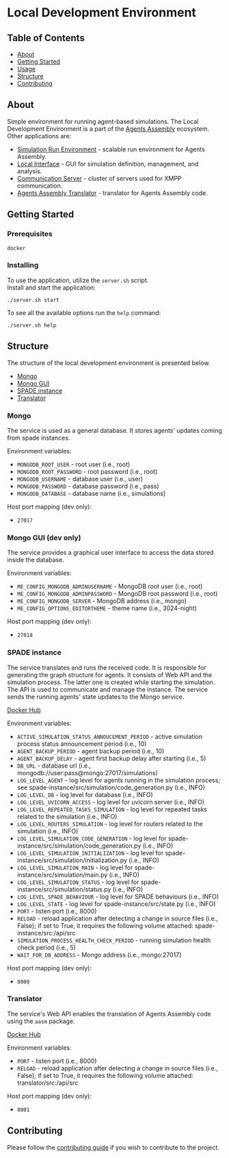 # Local Development Environment

## Table of Contents

- [About](#about)
- [Getting Started](#getting_started)
- [Usage](#usage)
- [Structure](#structure)
- [Contributing](#contributing)

## About <a name = "about"></a>

Simple environment for running agent-based simulations.
The Local Development Environment is a part of the [Agents Assembly](https://agents-assembly.com) ecosystem.
Other applications are:
- [Simulation Run Environment](https://github.com/agent-base-information-flow-simulation/simulation-run-environment) - scalable run environment for Agents Assembly.
- [Local Interface](https://github.com/agent-based-information-flow-simulation/local-interface) - GUI for simulation definition, management, and analysis.
- [Communication Server](https://github.com/agent-based-information-flow-simulation/communication-server) - cluster of servers used for XMPP communication.
- [Agents Assembly Translator](https://github.com/agent-based-information-flow-simulation/agents-assembly-translator) - translator for Agents Assembly code.

## Getting Started <a name = "getting_started"></a>

### Prerequisites

```
docker
```

### Installing
To use the application, utilize the `server.sh` script. </br>
Install and start the application:
```
./server.sh start
```

To see all the available options run the `help` command:
```
./server.sh help
```

## Structure <a name = "structure"></a>

The structure of the local development environment is presented below.
- [Mongo](#mongo)
- [Mongo GUI](#mongo-gui)
- [SPADE instance](#spade-instance)
- [Translator](#translator)

### Mongo <a name = "mongo"></a>
The service is used as a general database.
It stores agents' updates coming from spade instances.

Environment variables:
* `MONGODB_ROOT_USER` - root user (i.e., root)
* `MONGODB_ROOT_PASSWORD` - root password (i.e., root)
* `MONGODB_USERNAME` - database user (i.e., user)
* `MONGODB_PASSWORD` - database password (i.e., pass)
* `MONGODB_DATABASE` - database name (i.e., simulations)

Host port mapping (dev only):
* `27017`

### Mongo GUI (dev only) <a name = "mongo-gui"></a>
The service provides a graphical user interface to access the data stored inside the database.

Environment variables:
* `ME_CONFIG_MONGODB_ADMINUSERNAME` - MongoDB root user (i.e., root)
* `ME_CONFIG_MONGODB_ADMINPASSWORD` - MongoDB root password (i.e., root)
* `ME_CONFIG_MONGODB_SERVER` - MongoDB address (i.e., mongo)
* `ME_CONFIG_OPTIONS_EDITORTHEME` - theme name (i.e., 3024-night)

Host port mapping (dev only):
* `27018`

### SPADE instance <a name = "spade-instance"></a>
The service translates and runs the received code.
It is responsible for generating the graph structure for agents.
It consists of Web API and the simulation process.
The latter one is created while starting the simulation.
The API is used to communicate and manage the instance.
The service sends the running agents' state updates to the Mongo service.

[Docker Hub](https://hub.docker.com/r/madpeh/lde-spade-instance)

Environment variables:
* `ACTIVE_SIMULATION_STATUS_ANNOUCEMENT_PERIOD` - active simulation process status announcement period (i.e., 10)
* `AGENT_BACKUP_PERIOD` - agent backup period (i.e., 10)
* `AGENT_BACKUP_DELAY` - agent first backup delay after starting (i.e., 5)
* `DB_URL` - database url (i.e., mongodb://user:pass@mongo:27017/simulations)
* `LOG_LEVEL_AGENT` - log level for agents running in the simulation process; see spade-instance/src/simulation/code_generation.py (i.e., INFO)
* `LOG_LEVEL_DB` - log level for database (i.e., INFO)
* `LOG_LEVEL_UVICORN_ACCESS` - log level for uvicorn server (i.e., INFO)
* `LOG_LEVEL_REPEATED_TASKS_SIMULATION` - log level for repeated tasks related to the simulation (i.e., INFO)
* `LOG_LEVEL_ROUTERS_SIMULATION` - log level for routers related to the simulation (i.e., INFO)
* `LOG_LEVEL_SIMULATION_CODE_GENERATION` - log level for spade-instance/src/simulation/code_generation.py (i.e., INFO)
* `LOG_LEVEL_SIMULATION_INITIALIZATION` - log level for spade-instance/src/simulation/initialization.py (i.e., INFO)
* `LOG_LEVEL_SIMULATION_MAIN` - log level for spade-instance/src/simulation/main.py (i.e., INFO)
* `LOG_LEVEL_SIMULATION_STATUS` - log level for spade-instance/src/simulation/status.py (i.e., INFO)
* `LOG_LEVEL_SPADE_BEHAVIOUR` - log level for SPADE behaviours (i.e., INFO)
* `LOG_LEVEL_STATE` - log level for spade-instance/src/state.py (i.e., INFO)
* `PORT` - listen port (i.e., 8000)
* `RELOAD` - reload application after detecting a change in source files (i.e., False); if set to True, it requires the following volume attached: spade-instance/src:/api/src
* `SIMULATION_PROCESS_HEALTH_CHECK_PERIOD` - running simulation health check period (i.e., 5)
* `WAIT_FOR_DB_ADDRESS` - Mongo address (i.e., mongo:27017)

Host port mapping (dev only):
* `8000`

### Translator <a name = "translator"></a>
The service's Web API enables the translation of Agents Assembly code using the `aasm` package.

[Docker Hub](https://hub.docker.com/r/madpeh/lde-translator)

Environment variables:
* `PORT` - listen port (i.e., 8000)
* `RELOAD` - reload application after detecting a change in source files (i.e., False); if set to True, it requires the following volume attached: translator/src:/api/src

Host port mapping (dev only):
* `8001`

## Contributing <a name = "contributing"></a>
Please follow the [contributing guide](CONTRIBUTING.md) if you wish to contribute to the project.

